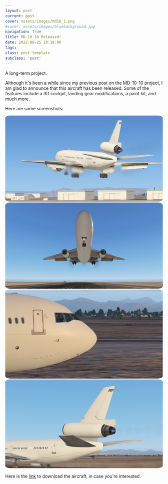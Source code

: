 ```yaml
---
layout: post
current: post
cover: assets/images/md10_1.png
#cover: assets/images/bluebackground.jpg
navigation: True
title: MD-10-10 Released! 
date: 2022-08-25 10:18:00
tags:
class: post-template
subclass: 'post'
---
```


A long-term project. 

Although it's been a while since my previous post on the MD-$10$-$10$ project, I am glad to announce that this aircraft has been released. Some of the features include a $3$D cockpit, landing gear modifications, a paint kit, and much more. 

Here are some screenshots: 

<img src="assets/images/md10_5.png" width=700 alt="graph" style="border-radius:3%"/>
<img src="assets/images/md10_4.png" width=700 alt="graph" style="border-radius:3%"/>
<img src="assets/images/md10_3.png" width=700 alt="graph" style="border-radius:3%"/>
<img src="assets/images/md10_2.png" width=700 alt="graph" style="border-radius:3%"/>

Here is the <a href="https://forums.x-plane.org/index.php?/files/file/82620-boeing-md-10-10/" target="_blank">link</a> to download the aircraft, in case you're interested. 